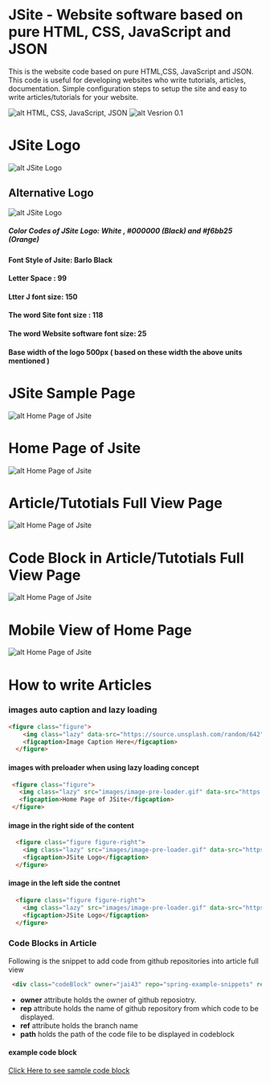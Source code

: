 # JSite - Website software based on pure HTML, CSS, JavaScript and JSON
This is the website code based on pure HTML,CSS, JavaScript and JSON. This code is useful for developing websites who write tutorials, articles, documentation. Simple configuration steps to setup the site and easy to write articles/tutorials for your website. 

![alt HTML, CSS, JavaScript, JSON](https://img.shields.io/badge/Technologies-HTML,%20CSS,%20JavaScript,%20JSON-deeppink?style=for-the-badge) ![alt Vesrion 0.1](https://img.shields.io/badge/Version-0.1-green?style=for-the-badge)

# JSite Logo
![alt JSite Logo](https://drive.google.com/uc?id=1wMImMV9X9bxzEW3s18H716W3_ImShwQc&export=download)
## Alternative Logo
![alt JSite Logo](https://drive.google.com/uc?id=1WQo5FDiLfUyPoz89eLwqYpEFL3IvWD8A&export=download)


##### Color Codes of JSite Logo: White , #000000 (Black)  and #f6bb25 (Orange) 
#### Font Style of Jsite: Barlo Black
#### Letter Space : 99
#### Ltter J font size: 150
#### The word Site font size : 118
#### The word Website software font size: 25
#### Base width of the logo 500px ( based on these width the above units mentioned )

# JSite Sample Page
![alt Home Page of Jsite](https://drive.google.com/uc?id=1LimXSW54PTOtfxcWhWNXNIs6ldr2OaMk)

# Home Page of Jsite
![alt Home Page of Jsite](https://drive.google.com/uc?id=1tGtYqV7jUVXkgOl1t10PTd9XnwZh7nPO)
# Article/Tutotials Full View Page 
![alt Home Page of Jsite](https://drive.google.com/uc?id=1JKGSFYPGueScVzW1n1jxlsViNmBc6m3K)
# Code Block in Article/Tutotials Full View Page 
![alt Home Page of Jsite](https://drive.google.com/uc?id=1C1F7ZQPMX9bQil1J7BBfllA9ZRFG7nfd)
# Mobile View of Home Page
![alt Home Page of Jsite](https://drive.google.com/uc?id=1Ighk3XZUneYXLZKBdsFmK5LGH1hh6Nmu)
# How to write Articles
### images auto caption and lazy loading

```HTML
<figure class="figure">
    <img class="lazy" data-src="https://source.unsplash.com/random/642" />
    <figcaption>Image Caption Here</figcaption>
  </figure>
 ```
 
 #### images with preloader when using lazy loading concept
 ```HTML
  <figure class="figure">
    <img class="lazy" src="images/image-pre-loader.gif" data-src="https://drive.google.com/uc?id=1tGtYqV7jUVXkgOl1t10PTd9XnwZh7nPO&export=download" />
    <figcaption>Home Page of JSite</figcaption>
  </figure>
```
#### image in the right side of the content
```HTML
  <figure class="figure figure-right">
    <img class="lazy" src="images/image-pre-loader.gif" data-src="https://drive.google.com/uc?id=1wMImMV9X9bxzEW3s18H716W3_ImShwQc" />
    <figcaption>JSite Logo</figcaption>
  </figure>
```

#### image in the left side the contnet
```HTML
  <figure class="figure figure-right">
    <img class="lazy" src="images/image-pre-loader.gif" data-src="https://drive.google.com/uc?id=1wMImMV9X9bxzEW3s18H716W3_ImShwQc" />
    <figcaption>JSite Logo</figcaption>
  </figure>
```


 ### Code Blocks in Article
 Following is the snippet to add code from github repositories into article full view
 ```HTML
  <div class="codeBlock" owner="jai43" repo="spring-example-snippets" ref="master" embeded='{"path": "springBoot/@Bean/singleton_bean.java" },{"path": "springBoot/@Bean/prototye_bean.java" }' style="height:600px;"></div>
```
- **owner** attribute holds the owner of github reposiotry.
- **rep** attribute holds the name of github repository from which code to be displayed.
- **ref** attribute holds the branch name 
- **path** holds the path of the code file to be displayed in codeblock
#### example code block
[Click Here to see sample code block](#code-block-in-articletutotials-full-view-page)




  
  

